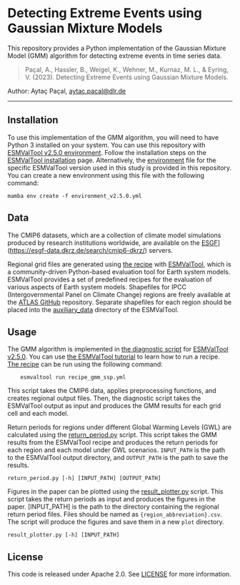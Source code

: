 # Detecting Extreme Events using Gaussian Mixture Models

This repository provides a Python implementation of the Gaussian Mixture Model (GMM) algorithm for detecting extreme events in time series data. 

> Paçal, A., Hassler, B., Weigel, K., Wehner, M., Kurnaz, M. L., & Eyring, V. (2023). Detecting Extreme Events using Gaussian Mixture Models.

Author: Aytaç Paçal, [aytac.pacal@dlr.de](mailto:aytac.pacal@dlr.de)

------------------------------------------------------------------------

## Installation

To use this implementation of the GMM algorithm, you will need to have Python 3 installed on your system. You can use this repository with [ESMValTool v2.5.0 environment](https://github.com/ESMValGroup/ESMValTool/blob/main/environment.yml). Follow the installation steps on the [ESMValTool installation](https://docs.esmvaltool.org/en/latest/quickstart/installation.html#mamba-conda-installation) page. Alternatively, the [environment](environment_v2.5.0.yml) file for the specific ESMValTool version used in this study is provided in this repository. You can create a new environment using this file with the following command:

    mamba env create -f environment_v2.5.0.yml

## Data

The CMIP6 datasets, which are a collection of climate model simulations produced by research institutions worldwide, are available on the [ESGF](https://esgf-data.dkrz.de/search/cmip6-dkrz/)](https://esgf-data.dkrz.de/search/cmip6-dkrz/) servers.

Regional grid files are generated using [the recipe](esmvaltool/recipe_gmm_ssp.yml) with [ESMValTool](https://github.com/ESMValGroup/ESMValTool), which is a community-driven Python-based evaluation tool for Earth system models. ESMValTool provides a set of predefined recipes for the evaluation of various aspects of Earth system models. Shapefiles for IPCC (Intergovernmental Panel on Climate Change) regions are freely available at the [ATLAS GitHub](https://github.com/SantanderMetGroup/ATLAS) repository. Separate shapefiles for each region should be placed into the [auxiliary_data](esmvaltool/auxiliary_data/) directory of the ESMValTool.

## Usage

The GMM algorithm is implemented in [the diagnostic script](esmvaltool/diag_scripts/gmm/gmm_analysis.py) for [ESMValTool v2.5.0](https://github.com/ESMValGroup/ESMValTool/releases/tag/v2.5.0). You can use [the ESMValTool tutorial](https://esmvalgroup.github.io/ESMValTool_Tutorial/) to learn how to run a recipe. [The recipe](esmvaltool/recipe_gmm_ssp.yml) can be run using the following command:

        esmvaltool run recipe_gmm_ssp.yml

This script takes the CMIP6 data, applies preprocessing functions, and creates regional output files. Then, the diagnostic script takes the ESMValTool output as input and produces the GMM results for each grid cell and each model.

Return periods for regions under different Global Warming Levels (GWL) are calculated using the [return_period.py](return_period.py) script. This script takes the GMM results from the ESMValTool recipe and produces the return periods for each region and each model under GWL scenarios. `INPUT_PATH` is the path to the ESMValTool output directory, and `OUTPUT_PATH` is the path to save the results.

    return_period.py [-h] [INPUT_PATH] [OUTPUT_PATH]

Figures in the paper can be plotted using the [result_plotter.py](result_plotter.py) script. This script takes the return periods as input and produces the figures in the paper. [INPUT_PATH] is the path to the directory containing the regional return period files. Files should be named as `{region_abbreviation}.csv`. The script will produce the figures and save them in a new `plot` directory.

    result_plotter.py [-h] [INPUT_PATH]

## License
This code is released under Apache 2.0. See [LICENSE](LICENSE) for more information.